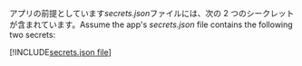 <span data-ttu-id="b3801-101">アプリの前提としています*secrets.json*ファイルには、次の 2 つのシークレットが含まれています。</span><span class="sxs-lookup"><span data-stu-id="b3801-101">Assume the app's *secrets.json* file contains the following two secrets:</span></span>

[!INCLUDE[secrets.json file](secrets-json-file.md)]